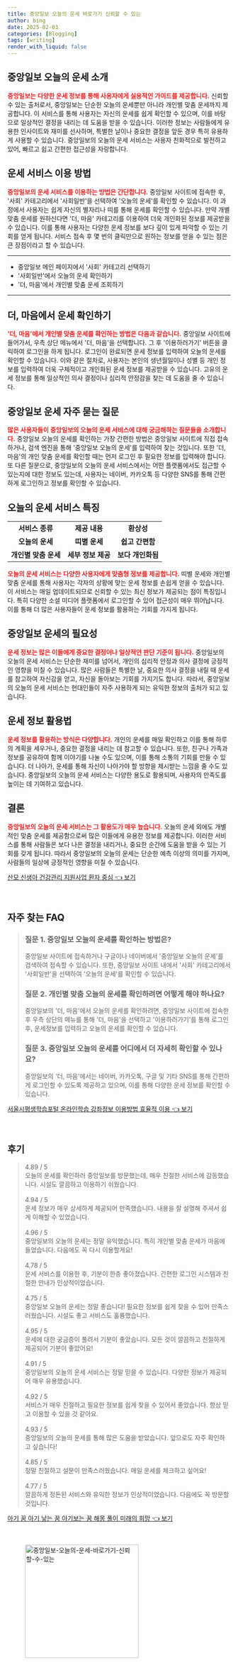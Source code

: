 ```yaml
---
title: 중앙일보 오늘의 운세 바로가기 신뢰할 수 있는
author: bing
date: 2025-02-03
categories: [Blogging]
tags: [writing]
render_with_liquid: false
---
```



<h2 id='중앙일보 오늘의 운세 소개'>중앙일보 오늘의 운세 소개</h2>

<p><b><span style="color: #ee2323;">중앙일보는 다양한 운세 정보를 통해 사용자에게 실용적인 가이드를 제공합니다.</span></b> 신뢰할 수 있는 출처로서, 중앙일보는 단순한 오늘의 운세뿐만 아니라 개인별 맞춤 운세까지 제공합니다. 이 서비스를 통해 사용자는 자신의 운세를 쉽게 확인할 수 있으며, 이를 바탕으로 일상적인 결정을 내리는 데 도움을 받을 수 있습니다. 이러한 정보는 사람들에게 유용한 인사이트와 재미를 선사하며, 특별한 날이나 중요한 결정을 앞둔 경우 특히 유용하게 사용할 수 있습니다. 중앙일보의 오늘의 운세 서비스는 사용자 친화적으로 발전하고 있어, 빠르고 쉽고 간편한 접근성을 자랑합니다.</p>

<h2 id='운세 서비스 이용 방법'>운세 서비스 이용 방법</h2>

<p><b><span style="color: #ee2323;">중앙일보의 운세 서비스를 이용하는 방법은 간단합니다.</span></b> 중앙일보 사이트에 접속한 후, '사회' 카테고리에서 '사회일반'을 선택하여 '오늘의 운세'를 확인할 수 있습니다. 이 과정에서 사용자는 쉽게 자신의 별자리나 띠를 통해 운세를 확인할 수 있습니다. 만약 개별 맞춤 운세를 원하신다면 '더, 마음' 카테고리를 이용하여 더욱 개인화된 정보를 제공받을 수 있습니다. 이를 통해 사용자는 다양한 운세 정보를 보다 깊이 있게 파악할 수 있는 기회를 얻게 됩니다. 서비스 접속 후 몇 번의 클릭만으로 원하는 정보를 얻을 수 있는 점은 큰 장점이라고 할 수 있습니다.</p>

<hr />

<ul>
    <li>중앙일보 메인 페이지에서 '사회' 카테고리 선택하기</li>
    <li>'사회일반'에서 오늘의 운세 확인하기</li>
    <li>'더, 마음'에서 개인별 맞춤 운세 조회하기</li>
</ul>

<hr />

<h2 id='더, 마음에서 운세 확인하기'>더, 마음에서 운세 확인하기</h2>

<p><b><span style="color: #ee2323;">'더, 마음'에서 개인별 맞춤 운세를 확인하는 방법은 다음과 같습니다.</span></b> 중앙일보 사이트에 들어가서, 우측 상단 메뉴에서 '더, 마음'을 선택합니다. 그 후 '이용하러가기' 버튼을 클릭하여 로그인을 하게 됩니다. 로그인이 완료되면 운세 정보를 입력하여 오늘의 운세를 확인할 수 있습니다. 이와 같은 절차로, 사용자는 본인의 생년월일이나 성별 등 개인 정보를 입력하여 더욱 구체적이고 개인화된 운세 정보를 제공받을 수 있습니다. 고유의 운세 정보를 통해 일상적인 의사 결정이나 심리적 안정감을 찾는 데 도움을 줄 수 있습니다.</p>

<h2 id='중앙일보 운세 자주 묻는 질문'>중앙일보 운세 자주 묻는 질문</h2>

<p><b><span style="color: #ee2323;">많은 사용자들이 중앙일보의 오늘의 운세 서비스에 대해 궁금해하는 질문들을 소개합니다.</span></b> 중앙일보 오늘의 운세를 확인하는 가장 간편한 방법은 중앙일보 사이트에 직접 접속하거나, 검색 엔진을 통해 '중앙일보 오늘의 운세'를 입력하여 찾는 것입니다. 또한 '더, 마음'의 개인 맞춤 운세를 확인할 때는 먼저 로그인 후 필요한 정보를 입력해야 합니다. 또 다른 질문으로, 중앙일보의 오늘의 운세 서비스에서는 어떤 플랫폼에서도 접근할 수 있는지에 대한 정보도 있는데, 사용자는 네이버, 카카오톡 등 다양한 SNS를 통해 간편하게 로그인하고 정보를 확인할 수 있습니다.</p>

<h2 id='오늘의 운세 서비스 특징'>오늘의 운세 서비스 특징</h2>

<table>
    <tr>
        <td style="text-align: center; height: 17px;"><b>서비스 종류</b></td>
        <td style="text-align: center; height: 17px;"><b>제공 내용</b></td>
        <td style="text-align: center; height: 17px;"><b>환상성</b></td>
    </tr>
    <tr>
        <td style="text-align: center; height: 17px;"><b>오늘의 운세</b></td>
        <td style="text-align: center; height: 17px;"><b>띠별 운세</b></td>
        <td style="text-align: center; height: 17px;"><b>쉽고 간편함</b></td>
    </tr>
    <tr>
        <td style="text-align: center; height: 17px;"><b>개인별 맞춤 운세</b></td>
        <td style="text-align: center; height: 17px;"><b>세부 정보 제공</b></td>
        <td style="text-align: center; height: 17px;"><b>보다 개인화됨</b></td>
    </tr>
</table>

<p><b><span style="color: #ee2323;">오늘의 운세 서비스는 다양한 사용자에게 맞춤형 정보를 제공합니다.</span></b> 띠별 운세와 개인별 맞춤 운세를 통해 사용자는 각자의 상황에 맞는 운세 정보를 손쉽게 얻을 수 있습니다. 이 서비스는 매일 업데이트되므로 신뢰할 수 있는 최신 정보가 제공되는 점이 특징입니다. 특히 다양한 소셜 미디어 플랫폼에서 로그인할 수 있어 접근성이 매우 뛰어납니다. 이를 통해 더 많은 사용자들이 운세 정보를 활용하는 기회를 가지게 됩니다.</p>

<h2 id='중앙일보 운세의 필요성'>중앙일보 운세의 필요성</h2>

<p><b><span style="color: #ee2323;">운세 정보는 많은 이들에게 중요한 결정이나 일상적인 판단 기준이 됩니다.</span></b> 중앙일보의 오늘의 운세 서비스는 단순한 재미를 넘어서, 개인의 심리적 안정과 의사 결정에 긍정적인 영향을 미칠 수 있습니다. 많은 사람들은 특별한 날, 중요한 의사 결정을 내릴 때 운세를 참고하여 자신감을 얻고, 자신을 돌아보는 기회를 가지기도 합니다. 따라서, 중앙일보의 오늘의 운세 서비스는 현대인들이 자주 사용하게 되는 유익한 정보의 출처가 되고 있습니다.</p>

<h2 id='운세 정보 활용법'>운세 정보 활용법</h2>

<p><b><span style="color: #ee2323;">운세 정보를 활용하는 방식은 다양합니다.</span></b> 개인의 운세를 매일 확인하고 이를 통해 하루의 계획을 세우거나, 중요한 결정을 내리는 데 참고할 수 있습니다. 또한, 친구나 가족과 정보를 공유하여 함께 이야기를 나눌 수도 있으며, 이를 통해 소통의 기회를 만들 수 있습니다. 더 나아가, 운세를 통해 자신이 나아가야 할 방향을 제시받는 느낌을 줄 수도 있습니다. 중앙일보의 오늘의 운세 서비스는 다양한 용도로 활용되며, 사용자의 만족도를 높이는 데 기여하고 있습니다.</p>

<h2 id='결론'>결론</h2>

<p><b><span style="color: #ee2323;">중앙일보의 오늘의 운세 서비스는 그 활용도가 매우 높습니다.</span></b> 오늘의 운세 외에도 개별적인 맞춤 운세를 제공함으로써 많은 이들에게 유용한 정보를 제공합니다. 이러한 서비스를 통해 사람들은 보다 나은 결정을 내리거나, 중요한 순간에 도움을 받을 수 있는 기회를 갖게 됩니다. 따라서 중앙일보의 오늘의 운세는 단순한 예측 이상의 의미를 가지며, 사람들의 일상에 긍정적인 영향을 미칠 수 있습니다.</p>


<p><a class="click-button" title="산모 신생아 건강관리 지원사업 환자 중심" href="https://24nara.github.io/posts/%EC%82%B0%EB%AA%A8-%EC%8B%A0%EC%83%9D%EC%95%84-%EA%B1%B4%EA%B0%95%EA%B4%80%EB%A6%AC-%EC%A7%80%EC%9B%90%EC%82%AC%EC%97%85-%ED%99%98%EC%9E%90-%EC%A4%91%EC%8B%AC/" rel="dofollow">산모 신생아 건강관리 지원사업 환자 중심 👈 보기</a></p><br>
<h2 id='자주_찾는_FAQ'>자주 찾는 FAQ</h2>
<div itemscope="" itemtype="https://schema.org/FAQPage"> 
<blockquote> 
<div itemscope="" itemprop="mainEntity" itemtype="https://schema.org/Question"> 
<h3 itemprop="name">질문 1. 중앙일보 오늘의 운세를 확인하는 방법은?</h3> 
<div itemscope="" itemprop="acceptedAnswer" itemtype="https://schema.org/Answer"> 
<span itemprop="text"> 
<p>중앙일보 사이트에 접속하거나 구글이나 네이버에서 '중앙일보 오늘의 운세'를 검색하여 접속할 수 있습니다. 또한, 중앙일보 사이트 내에서 '사회' 카테고리에서 '사회일반'을 선택하여 '오늘의 운세'를 확인할 수 있습니다.</p> 
</span> 
</div> 
</div> 

<div itemscope="" itemprop="mainEntity" itemtype="https://schema.org/Question"> 
<h3 itemprop="name">질문 2. 개인별 맞춤 오늘의 운세를 확인하려면 어떻게 해야 하나요?</h3> 
<div itemscope="" itemprop="acceptedAnswer" itemtype="https://schema.org/Answer"> 
<span itemprop="text"> 
<p>중앙일보의 '더, 마음'에서 오늘의 운세를 확인하려면, 중앙일보 사이트에 접속한 후 우측 상단의 메뉴를 통해 '더, 마음'을 선택하고 '이용하러가기'를 통해 로그인 후, 운세정보를 입력하고 오늘의 운세를 확인할 수 있습니다.</p> 
</span> 
</div> 
</div> 

<div itemscope="" itemprop="mainEntity" itemtype="https://schema.org/Question"> 
<h3 itemprop="name">질문 3. 중앙일보 오늘의 운세를 어디에서 더 자세히 확인할 수 있나요?</h3> 
<div itemscope="" itemprop="acceptedAnswer" itemtype="https://schema.org/Answer"> 
<span itemprop="text"> 
<p>중앙일보의 '더, 마음'에서는 네이버, 카카오톡, 구글 및 기타 SNS를 통해 간편하게 로그인할 수 있도록 제공하고 있으며, 이를 통해 다양한 운세 정보를 확인할 수 있습니다.</p> 
</span> 
</div> 
</div> 
</blockquote> 
</div>
<p><a class="click-button" title="서울시평생학습포털 온라인학습 강좌정보 이용방법 효율적 이용" href="https://24nara.github.io/posts/%EC%84%9C%EC%9A%B8%EC%8B%9C%ED%8F%89%EC%83%9D%ED%95%99%EC%8A%B5%ED%8F%AC%ED%84%B8-%EC%98%A8%EB%9D%BC%EC%9D%B8%ED%95%99%EC%8A%B5-%EA%B0%95%EC%A2%8C%EC%A0%95%EB%B3%B4-%EC%9D%B4%EC%9A%A9%EB%B0%A9%EB%B2%95-%ED%9A%A8%EC%9C%A8%EC%A0%81-%EC%9D%B4%EC%9A%A9/" rel="dofollow">서울시평생학습포털 온라인학습 강좌정보 이용방법 효율적 이용 👈 보기</a></p><br>
<h2 id='후기'>후기</h2>
<div itemscope itemtype="https://schema.org/Product">
  <blockquote>
  <div itemprop="review" itemscope itemtype="https://schema.org/Review">
      <div itemprop="reviewRating" itemscope itemtype="https://schema.org/Rating"> <span itemprop="ratingValue">4.89</span> / <span itemprop="bestRating">5</span> </div>
      <span itemprop="reviewBody">오늘의 운세를 확인하러 중앙일보를 방문했는데, 매우 친절한 서비스에 감동했습니다. 시설도 깔끔하고 이용하기 쉬웠습니다.</span>
  </div>
  <br>
  <div itemprop="review" itemscope itemtype="https://schema.org/Review">
      <div itemprop="reviewRating" itemscope itemtype="https://schema.org/Rating"> <span itemprop="ratingValue">4.94</span> / <span itemprop="bestRating">5</span> </div>
      <span itemprop="reviewBody">운세 정보가 매우 상세하게 제공되어 만족했습니다. 내용을 잘 설명해 주셔서 쉽게 이해할 수 있었습니다.</span>
  </div>
  <br>
  <div itemprop="review" itemscope itemtype="https://schema.org/Review">
      <div itemprop="reviewRating" itemscope itemtype="https://schema.org/Rating"> <span itemprop="ratingValue">4.96</span> / <span itemprop="bestRating">5</span> </div>
      <span itemprop="reviewBody">중앙일보의 오늘의 운세는 정말 유익했습니다. 특히 개인별 맞춤 운세가 마음에 들었습니다. 다음에도 꼭 다시 이용할게요!</span>
  </div>
  <br>
  <div itemprop="review" itemscope itemtype="https://schema.org/Review">
      <div itemprop="reviewRating" itemscope itemtype="https://schema.org/Rating"> <span itemprop="ratingValue">4.78</span> / <span itemprop="bestRating">5</span> </div>
      <span itemprop="reviewBody">운세 서비스를 이용한 후, 기분이 한층 좋아졌습니다. 간편한 로그인 시스템과 친절한 안내가 인상적이었습니다.</span>
  </div>
  <br>
  <div itemprop="review" itemscope itemtype="https://schema.org/Review">
      <div itemprop="reviewRating" itemscope itemtype="https://schema.org/Rating"> <span itemprop="ratingValue">4.75</span> / <span itemprop="bestRating">5</span> </div>
      <span itemprop="reviewBody">중앙일보 오늘의 운세는 정말 좋습니다! 필요한 정보를 쉽게 찾을 수 있어 만족스러웠습니다. 시설도 좋고 서비스도 훌륭했습니다.</span>
  </div>
  <br>
  <div itemprop="review" itemscope itemtype="https://schema.org/Review">
      <div itemprop="reviewRating" itemscope itemtype="https://schema.org/Rating"> <span itemprop="ratingValue">4.95</span> / <span itemprop="bestRating">5</span> </div>
      <span itemprop="reviewBody">운세에 대한 궁금증이 풀려서 기분이 좋았습니다. 모든 것이 깔끔하고 친절하게 제공되어 기분이 좋았어요!</span>
  </div>
  <br>
  <div itemprop="review" itemscope itemtype="https://schema.org/Review">
      <div itemprop="reviewRating" itemscope itemtype="https://schema.org/Rating"> <span itemprop="ratingValue">4.91</span> / <span itemprop="bestRating">5</span> </div>
      <span itemprop="reviewBody">중앙일보의 오늘의 운세 서비스는 정말 믿을 수 있습니다. 다양한 정보가 제공되어 매우 유용했습니다.</span>
  </div>
  <br>
  <div itemprop="review" itemscope itemtype="https://schema.org/Review">
      <div itemprop="reviewRating" itemscope itemtype="https://schema.org/Rating"> <span itemprop="ratingValue">4.92</span> / <span itemprop="bestRating">5</span> </div>
      <span itemprop="reviewBody">서비스가 매우 친절하고 필요한 정보를 쉽게 찾을 수 있어서 좋았습니다. 항상 믿고 이용할 수 있을 것 같아요.</span>
  </div>
  <br>
  <div itemprop="review" itemscope itemtype="https://schema.org/Review">
      <div itemprop="reviewRating" itemscope itemtype="https://schema.org/Rating"> <span itemprop="ratingValue">4.93</span> / <span itemprop="bestRating">5</span> </div>
      <span itemprop="reviewBody">중앙일보의 오늘의 운세를 통해 많은 도움을 받았습니다. 앞으로도 자주 확인하고 싶습니다!</span>
  </div>
  <br>
  <div itemprop="review" itemscope itemtype="https://schema.org/Review">
      <div itemprop="reviewRating" itemscope itemtype="https://schema.org/Rating"> <span itemprop="ratingValue">4.85</span> / <span itemprop="bestRating">5</span> </div>
      <span itemprop="reviewBody">정말 친절하고 설문이 만족스러웠습니다. 매일 운세를 체크하고 싶어요!</span>
  </div>
  <br>
  <div itemprop="review" itemscope itemtype="https://schema.org/Review">
      <div itemprop="reviewRating" itemscope itemtype="https://schema.org/Rating"> <span itemprop="ratingValue">4.77</span> / <span itemprop="bestRating">5</span> </div>
      <span itemprop="reviewBody">깔끔하게 정돈된 서비스와 유익한 정보가 인상적이었습니다. 다음에도 꼭 방문할 것입니다.</span>
  </div>
  </blockquote>
</div>
<p><a class="click-button" title="아기 꿈 아기 낳는 꿈 아기보는 꿈 해몽 풀이 미래의 희망" href="https://24nara.github.io/posts/%EC%95%84%EA%B8%B0-%EA%BF%88-%EC%95%84%EA%B8%B0-%EB%82%B3%EB%8A%94-%EA%BF%88-%EC%95%84%EA%B8%B0%EB%B3%B4%EB%8A%94-%EA%BF%88-%ED%95%B4%EB%AA%BD-%ED%92%80%EC%9D%B4-%EB%AF%B8%EB%9E%98%EC%9D%98-%ED%9D%AC%EB%A7%9D/" rel="dofollow">아기 꿈 아기 낳는 꿈 아기보는 꿈 해몽 풀이 미래의 희망 👈 보기</a></p><br>
<figure class="image"><img src="https://24nara.github.io/assets/img/thumbnail/중앙일보-오늘의-운세-바로가기-신뢰할-수-있는.webp" alt="중앙일보-오늘의-운세-바로가기-신뢰할-수-있는" width="256" height="256"></figure>